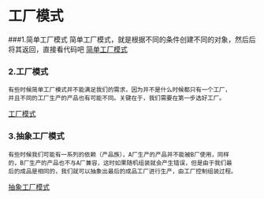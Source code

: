 # 工厂模式
    
###1.简单工厂模式
    简单工厂模式，就是根据不同的条件创建不同的对象，然后后将其返回，直接看代码吧
   [简单工厂模式]()
   
### 2.工厂模式
    有些时候简单工厂模式并不能满足我们的需求，因为并不是什么时候都只有一个工厂，
    并且不同的工厂生产的产品也有可能不同。关键在于，我们需要在第一步选好工厂。
   [工厂模式]()

### 3.抽象工厂模式
    有些时候我们可能有一系列的依赖（产品族），A厂生产的产品并不能被B厂使用，同样
    的，B厂生产的产品也不与A厂兼容，这时如果随机组装就会产生错误，但是由于我们最
    后的成品是相同的，我们就可以抽象出最后的成品工厂进行生产，由工厂控制组装过程。
   [抽象工厂模式]()